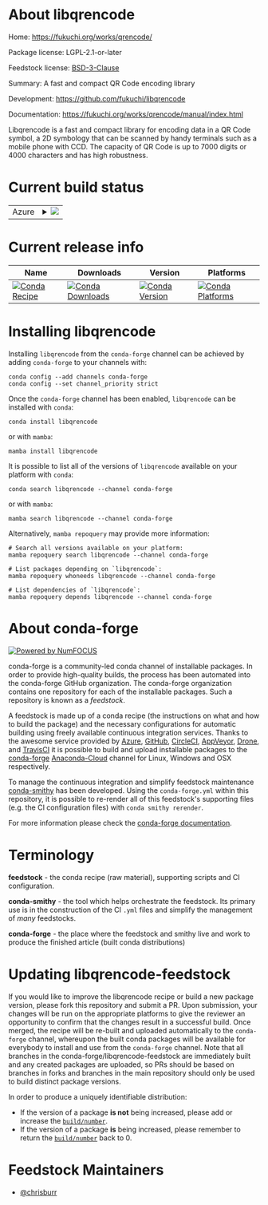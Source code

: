 About libqrencode
=================

Home: https://fukuchi.org/works/qrencode/

Package license: LGPL-2.1-or-later

Feedstock license: [BSD-3-Clause](https://github.com/conda-forge/libqrencode-feedstock/blob/main/LICENSE.txt)

Summary: A fast and compact QR Code encoding library

Development: https://github.com/fukuchi/libqrencode

Documentation: https://fukuchi.org/works/qrencode/manual/index.html

Libqrencode is a fast and compact library for encoding data in a QR Code
symbol, a 2D symbology that can be scanned by handy terminals such as a
mobile phone with CCD. The capacity of QR Code is up to 7000 digits or
4000 characters and has high robustness.


Current build status
====================


<table>
    
  <tr>
    <td>Azure</td>
    <td>
      <details>
        <summary>
          <a href="https://dev.azure.com/conda-forge/feedstock-builds/_build/latest?definitionId=18019&branchName=main">
            <img src="https://dev.azure.com/conda-forge/feedstock-builds/_apis/build/status/libqrencode-feedstock?branchName=main">
          </a>
        </summary>
        <table>
          <thead><tr><th>Variant</th><th>Status</th></tr></thead>
          <tbody><tr>
              <td>linux_64</td>
              <td>
                <a href="https://dev.azure.com/conda-forge/feedstock-builds/_build/latest?definitionId=18019&branchName=main">
                  <img src="https://dev.azure.com/conda-forge/feedstock-builds/_apis/build/status/libqrencode-feedstock?branchName=main&jobName=linux&configuration=linux%20linux_64_" alt="variant">
                </a>
              </td>
            </tr><tr>
              <td>osx_64</td>
              <td>
                <a href="https://dev.azure.com/conda-forge/feedstock-builds/_build/latest?definitionId=18019&branchName=main">
                  <img src="https://dev.azure.com/conda-forge/feedstock-builds/_apis/build/status/libqrencode-feedstock?branchName=main&jobName=osx&configuration=osx%20osx_64_" alt="variant">
                </a>
              </td>
            </tr>
          </tbody>
        </table>
      </details>
    </td>
  </tr>
</table>

Current release info
====================

| Name | Downloads | Version | Platforms |
| --- | --- | --- | --- |
| [![Conda Recipe](https://img.shields.io/badge/recipe-libqrencode-green.svg)](https://anaconda.org/conda-forge/libqrencode) | [![Conda Downloads](https://img.shields.io/conda/dn/conda-forge/libqrencode.svg)](https://anaconda.org/conda-forge/libqrencode) | [![Conda Version](https://img.shields.io/conda/vn/conda-forge/libqrencode.svg)](https://anaconda.org/conda-forge/libqrencode) | [![Conda Platforms](https://img.shields.io/conda/pn/conda-forge/libqrencode.svg)](https://anaconda.org/conda-forge/libqrencode) |

Installing libqrencode
======================

Installing `libqrencode` from the `conda-forge` channel can be achieved by adding `conda-forge` to your channels with:

```
conda config --add channels conda-forge
conda config --set channel_priority strict
```

Once the `conda-forge` channel has been enabled, `libqrencode` can be installed with `conda`:

```
conda install libqrencode
```

or with `mamba`:

```
mamba install libqrencode
```

It is possible to list all of the versions of `libqrencode` available on your platform with `conda`:

```
conda search libqrencode --channel conda-forge
```

or with `mamba`:

```
mamba search libqrencode --channel conda-forge
```

Alternatively, `mamba repoquery` may provide more information:

```
# Search all versions available on your platform:
mamba repoquery search libqrencode --channel conda-forge

# List packages depending on `libqrencode`:
mamba repoquery whoneeds libqrencode --channel conda-forge

# List dependencies of `libqrencode`:
mamba repoquery depends libqrencode --channel conda-forge
```


About conda-forge
=================

[![Powered by
NumFOCUS](https://img.shields.io/badge/powered%20by-NumFOCUS-orange.svg?style=flat&colorA=E1523D&colorB=007D8A)](https://numfocus.org)

conda-forge is a community-led conda channel of installable packages.
In order to provide high-quality builds, the process has been automated into the
conda-forge GitHub organization. The conda-forge organization contains one repository
for each of the installable packages. Such a repository is known as a *feedstock*.

A feedstock is made up of a conda recipe (the instructions on what and how to build
the package) and the necessary configurations for automatic building using freely
available continuous integration services. Thanks to the awesome service provided by
[Azure](https://azure.microsoft.com/en-us/services/devops/), [GitHub](https://github.com/),
[CircleCI](https://circleci.com/), [AppVeyor](https://www.appveyor.com/),
[Drone](https://cloud.drone.io/welcome), and [TravisCI](https://travis-ci.com/)
it is possible to build and upload installable packages to the
[conda-forge](https://anaconda.org/conda-forge) [Anaconda-Cloud](https://anaconda.org/)
channel for Linux, Windows and OSX respectively.

To manage the continuous integration and simplify feedstock maintenance
[conda-smithy](https://github.com/conda-forge/conda-smithy) has been developed.
Using the ``conda-forge.yml`` within this repository, it is possible to re-render all of
this feedstock's supporting files (e.g. the CI configuration files) with ``conda smithy rerender``.

For more information please check the [conda-forge documentation](https://conda-forge.org/docs/).

Terminology
===========

**feedstock** - the conda recipe (raw material), supporting scripts and CI configuration.

**conda-smithy** - the tool which helps orchestrate the feedstock.
                   Its primary use is in the construction of the CI ``.yml`` files
                   and simplify the management of *many* feedstocks.

**conda-forge** - the place where the feedstock and smithy live and work to
                  produce the finished article (built conda distributions)


Updating libqrencode-feedstock
==============================

If you would like to improve the libqrencode recipe or build a new
package version, please fork this repository and submit a PR. Upon submission,
your changes will be run on the appropriate platforms to give the reviewer an
opportunity to confirm that the changes result in a successful build. Once
merged, the recipe will be re-built and uploaded automatically to the
`conda-forge` channel, whereupon the built conda packages will be available for
everybody to install and use from the `conda-forge` channel.
Note that all branches in the conda-forge/libqrencode-feedstock are
immediately built and any created packages are uploaded, so PRs should be based
on branches in forks and branches in the main repository should only be used to
build distinct package versions.

In order to produce a uniquely identifiable distribution:
 * If the version of a package **is not** being increased, please add or increase
   the [``build/number``](https://docs.conda.io/projects/conda-build/en/latest/resources/define-metadata.html#build-number-and-string).
 * If the version of a package **is** being increased, please remember to return
   the [``build/number``](https://docs.conda.io/projects/conda-build/en/latest/resources/define-metadata.html#build-number-and-string)
   back to 0.

Feedstock Maintainers
=====================

* [@chrisburr](https://github.com/chrisburr/)

